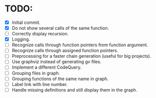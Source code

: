 # TODO:
* [x] Initial commit.
* [x] Do not show several calls of the same function.
* [ ] Correctly display recursion.
* [x] Logging.
* [ ] Recognize calls through function pointers from function argument.
* [ ] Recognize calls through assigned function pointers.
* [ ] Preprocessing for a faster chain generation (useful for big projects).
* [ ] Use graphviz instead of generating gv files.
* [ ] Implement a different CodeQuery.
* [ ] Grouping files in graph.
* [ ] Grouping functions of the same name in graph.
* [ ] Label link with line number.
* [ ] Handle missing definitions and still display them in the graph.
